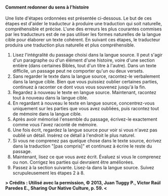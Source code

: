 #### Comment redonner du sens à l'histoire

Une liste d'étapes ordonnées est présentée ci-dessous. Le but de ces étapes est d'aider le traducteur à produire une traduction qui soit naturelle, compréhensible et précise. L'une des erreurs les plus courantes commises par les traducteurs est de ne pas utiliser les formes naturelles de la langue cible pour élaborer un texte cohérent. En suivant ces étapes, le traducteur produira une traduction plus naturelle et plus compréhensible.

1. Lisez l'intégralité du passage choisi dans la langue source. Il peut s'agir d'un paragraphe ou d'un élément d'une histoire, voire d'une section entière (dans certaines Bibles, tout d'un titre à l'autre). Dans un texte difficile, un passage peut ne comporter qu'un ou deux versets.
2. Sans regarder le texte dans la langue source, racontez-le verbalement dans la langue cible. Bien que vous puissiez oublier certaines parties, continuez à raconter ce dont vous vous souvenez jusqu'à la fin.
3. Regardez à nouveau le texte en langue source. Maintenant, racontez tout à nouveau dans la langue cible.
4. En regardant à nouveau le texte en langue source, concentrez-vous uniquement sur les parties que vous avez oubliées, puis racontez tout de mémoire dans la langue cible.
5. Après avoir mémorisé l'ensemble du passage, écrivez-le exactement comme vous l'avez raconté de mémoire.
6. Une fois écrit, regardez la langue source pour voir si vous n'avez pas oublié un détail. Insérez ce détail à l'endroit le plus naturel.
7. Si vous ne comprenez pas quelque chose dans le texte source, écrivez dans la traduction "[pas compris]" et continuez à écrire le reste du passage.
8. Maintenant, lisez ce que vous avez écrit. Évaluez si vous le comprenez ou non. Corrigez les parties qui devraient être améliorées.
9. Passez à la section suivante. Lisez-la dans la langue source. Suivez scrupuleusement les étapes 2 à 8.

**> Crédits : Utilisé avec la permission, © 2013, Juan Tuggy P., Victor Raúl Paredes E., Sharing Our Native Culture, p. 59. <**

